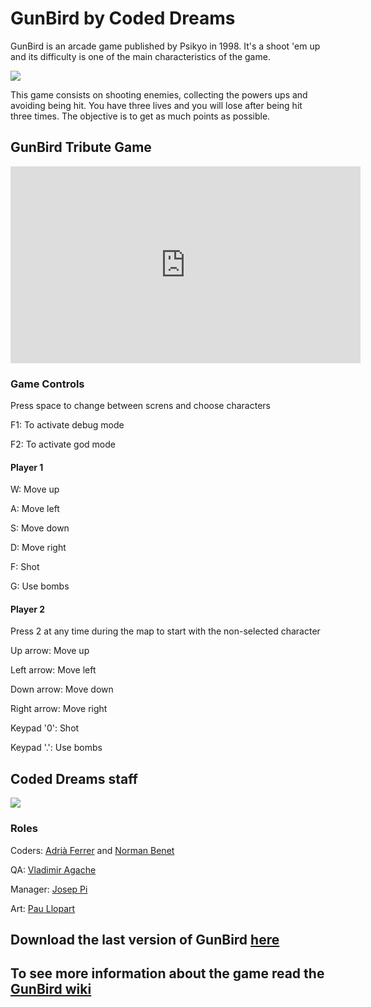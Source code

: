 # GunBird by Coded Dreams

GunBird is an arcade game published by Psikyo in 1998.
It's a shoot 'em up and its difficulty is one of the main characteristics of the game.

<img src="https://drive.google.com/uc?id=0B4g7PPNTP7AveER1ckh4TnhoVEk">

This game consists on shooting enemies, collecting the powers ups and avoiding being hit. You have three lives and you will lose after being hit three times.
The objective is to get as much points as possible.

## GunBird Tribute Game

<iframe width="560" height="315" src="https://www.youtube.com/embed/DXanwbnL47Q" frameborder="0" allowfullscreen></iframe>

### Game Controls

Press space to change between screns and choose characters

F1: To activate debug mode

F2: To activate god mode

#### Player 1

W: Move up

A: Move left

S: Move down

D: Move right

F: Shot

G: Use bombs

#### Player 2

Press 2 at any time during the map to start with the non-selected character

Up arrow: Move up

Left arrow: Move left

Down arrow: Move down

Right arrow: Move right

Keypad '0': Shot

Keypad '.': Use bombs

## Coded Dreams staff
<img src="https://drive.google.com/uc?id=0B4g7PPNTP7AveXgyVW8tenA0alU">

### Roles

Coders: [Adrià Ferrer](https://github.com/Adria-F) and [Norman Benet](https://github.com/Normanbg)

QA: [Vladimir Agache](https://github.com/VladimirA97)

Manager: [Josep Pi](https://github.com/joseppi)

Art: [Pau Llopart](https://github.com/Paxillop)

## Download the last version of GunBird [here](https://github.com/Adria-F/Gunbird-Coded-Dreams/releases/tag/1.0)

## To see more information about the game read the [GunBird wiki](https://github.com/Adria-F/Gunbird-Coded-Dreams/wiki)
